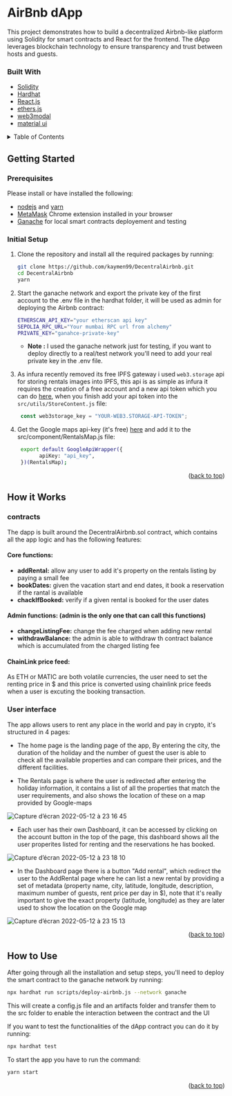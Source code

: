 <div id="top"></div>

<!-- ABOUT THE PROJECT -->
# AirBnb dApp

This project demonstrates how to build a decentralized Airbnb-like platform using Solidity for smart contracts and React for the frontend. The dApp leverages blockchain technology to ensure transparency and trust between hosts and guests.

 
### Built With

* [Solidity](https://docs.soliditylang.org/)
* [Hardhat](https://hardhat.org/getting-started/)
* [React.js](https://reactjs.org/)
* [ethers.js](https://docs.ethers.io/v5/)
* [web3modal](https://github.com/Web3Modal/web3modal)
* [material ui](https://mui.com/getting-started/installation/)


<details>
  <summary>Table of Contents</summary>
  <ol>
    <li>
      <a href="#getting-started">Getting Started</a>
      <ul>
       <li><a href="#prerequisites">Prerequisites</a></li>
       <li><a href="#project-structure">Project structure</a></li>
       <li><a href="#initial-setup">Initial Setup</a></li>
      </ul>
    </li>
    <li>
      <a href="#how-it-works">How it Works</a>
     <ul>
       <li><a href="#contracts">Contracts</a></li>
       <li><a href="#user-interface">User interface</a></li>
      </ul>
    </li>
    <li><a href="#how-to-use">How to Use</a></li>
    <li><a href="#future-developements">Future developements</a></li>
    <li><a href="#contact">Contact</a></li>
    <li><a href="#license">License</a></li>
  </ol>
</details>


<!-- GETTING STARTED -->
## Getting Started

### Prerequisites

Please install or have installed the following:
* [nodejs](https://nodejs.org/en/download/) and [yarn](https://classic.yarnpkg.com/en/)
* [MetaMask](https://chrome.google.com/webstore/detail/metamask/nkbihfbeogaeaoehlefnkodbefgpgknn) Chrome extension installed in your browser
* [Ganache](https://trufflesuite.com/ganache/) for local smart contracts deployement and testing

### Initial Setup
1. Clone the repository and install all the required packages by running:
   ```sh
   git clone https://github.com/kaymen99/DecentralAirbnb.git
   cd DecentralAirbnb
   yarn
   ```
2. Start the ganache network and export the private key of the first account to the .env file in the hardhat folder, it will be used as admin for deploying the Airbnb contract:
   ```sh
   ETHERSCAN_API_KEY="your etherscan api key"
   SEPOLIA_RPC_URL="Your mumbai RPC url from alchemy"
   PRIVATE_KEY="ganahce-private-key"
   ```
   
   * <b>Note :</b> I used the ganache network just for testing, if you want to deploy directly to a real/test network you'll need to add your real private key in the .env file.
   
3. As infura recently removed its free IPFS gateway i used `web3.storage` api for storing rentals images into IPFS, this api is as simple as infura it requires the creation of a free account and a new api token which you can do [here](https://web3.storage), when you finish add your api token into the `src/utils/StoreContent.js` file:
   ```js
    const web3storage_key = "YOUR-WEB3.STORAGE-API-TOKEN";
   ```
   
4. Get the Google maps api-key (it's free) [here](https://developers.google.com/maps/documentation/embed/get-api-key) and add it to the src/component/RentalsMap.js file:
   ```sh
    export default GoogleApiWrapper({
          apiKey: "api_key",
    })(RentalsMap);
   ```
<p align="right">(<a href="#top">back to top</a>)</p>

<!-- Working EXAMPLES -->
## How it Works

### contracts

The dapp is built around the DecentralAirbnb.sol contract, which contains all the app logic and has the following features:

<h4>Core functions:</h4>
<ul>
  <li><b>addRental:</b> allow any user to add it's property on the rentals listing by paying a small fee</li>
  <li><b>bookDates:</b> given the vacation start and end dates, it book a reservation if the rantal is available</li>
  <li><b>chackIfBooked:</b> verify if a given rental is booked for the user dates</li>
</ul>

<h4>Admin functions: (admin is the only one that can call this functions)</h4>
<ul>
  <li><b>changeListingFee:</b> change the fee charged when adding new rental</li>
  <li><b>withdrawBalance:</b> the admin is able to withdraw th contract balance which is accumulated from the charged listing fee</li>
</ul>
<h4>ChainLink price feed:</h4>

As ETH or MATIC are both volatile currencies, the user need to set the renting price in $ and this price is converted using chainlink price feeds when a user is excuting the booking transaction.


### User interface
The app allows users to rent any place in the world and pay in crypto, it's structured in 4 pages:

* The home page is the landing page of the app, By entering the city, the duration of the holiday and the number of guest the user is able to check all the available properties and can compare their prices, and the different facilities.

* The Rentals page is where the user is redirected after entering the holiday information, it contains a list of all the properties that match the user 
requirements, and also shows the location of these on a map provided by Google-maps

![Capture d’écran 2022-05-12 à 23 16 45](https://user-images.githubusercontent.com/83681204/168185991-4dfd9476-e905-4ae0-bf85-cc84397db436.png)

* Each user has their own Dashboard, it can be accessed by clicking on the account button in the top of the page, this dashboard shows all the user properites listed for renting and the reservations he has booked.

![Capture d’écran 2022-05-12 à 23 18 10](https://user-images.githubusercontent.com/83681204/168186740-54ce2a06-8c8d-4a85-89dc-4c205ef2d33c.png)

* In the Dashboard page there is a button "Add rental", which redirect the user to the AddRental page where he can list a new rental by providing a set of metadata (property name, city, latitude, longitude, description, maximum number of guests, rent price per day in $), note that it's really important to give the exact property (latitude, longitude) as they are later used to show the location on the Google map

![Capture d’écran 2022-05-12 à 23 15 13](https://user-images.githubusercontent.com/83681204/168187290-846d2123-3bb0-49fb-90b1-74a96fec1b88.png)


<p align="right">(<a href="#top">back to top</a>)</p>


<!-- USAGE EXAMPLES -->
## How to Use

After going through all the installation and setup steps, you'll need to deploy the smart contract to the ganache network by running: 
   ```sh
   npx hardhat run scripts/deploy-airbnb.js --network ganache
   ```
This will create a config.js file and an artifacts folder and transfer them to the src folder to enable the interaction between the contract and the UI

If you want to test the functionalities of the dApp contract you can do it by running:
   ```sh
   npx hardhat test
   ```
To start the app you have to run the command:
   ```sh
   yarn start
   ```
   
<p align="right">(<a href="#top">back to top</a>)</p>

